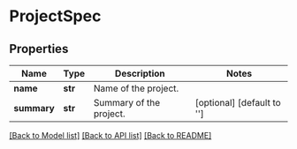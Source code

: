 # ProjectSpec

## Properties
Name | Type | Description | Notes
------------ | ------------- | ------------- | -------------
**name** | **str** | Name of the project. | 
**summary** | **str** | Summary of the project. | [optional] [default to '']

[[Back to Model list]](../README.md#documentation-for-models) [[Back to API list]](../README.md#documentation-for-api-endpoints) [[Back to README]](../README.md)



